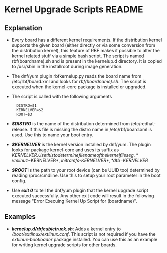Kernel Upgrade Scripts README
====================
Explanation
-----------
- Every board has a different kernel requirements. If the distribution kernel supports the given board (either directly or via some conversion from the distribution kernel), this feature of RBF makes it possible to alter the kernel related stuff via a simple bash script. The script is named rbf(boardname).sh and is present in the kernelup.d directory. It is copied to /usr/sbin in the installroot during image generation.

- The dnf/yum plugin rbfkernelup.py reads the board name from /etc/rbf/board.xml and looks for *rbf(boardname).sh*. The script is executed when the kernel-core package is installed or upgraded.

- The script is called with the following arguments

        DISTRO=$1
        KERNELVER=$2
        ROOT=$3
        
- ***$DISTRO*** is the name of the distribution determined from /etc/redhat-release. If this file is missing the distro name in /etc/rbf/board.xml is used. Use this to name your boot entry.

- ***$KERNELVER*** is the kernel version installed by dnf/yum. The plugin looks for package kernel-core and uses its suffix as $KERNELVER. Use this to determine filename of the kernel files eg. *vmlinuz-$KERNELVER*, *initramfs-$KERNELVER*, *dtb-$KERNELVER*

- ***$ROOT*** is the path to your root device (can be UUID too) determined by reading /proc/cmdline. Use this to setup your root parameter in the boot config.

- Use ***exit 0*** to tell the dnf/yum plugin that the kernel upgrade script executed successfully. Any other exit code will result in the following message "Error Execuing Kernel Up Script for (boardname)".

Examples
---------
- ***kernelup.d/rbfcubietruck.sh***: Adds a kernel entry to */boot/extlinux/extlinux.conf*. This script is not required if you have the *extlinux-bootloader* package installed. You can use this as an example for writing kernel upgrade scripts for other boards.
